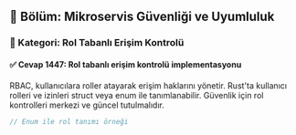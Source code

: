 ## 📘 Bölüm: Mikroservis Güvenliği ve Uyumluluk
### 🔹 Kategori: Rol Tabanlı Erişim Kontrolü
#### ✅ Cevap 1447: Rol tabanlı erişim kontrolü implementasyonu

RBAC, kullanıcılara roller atayarak erişim haklarını yönetir. Rust'ta kullanıcı rolleri ve izinleri struct veya enum ile tanımlanabilir. Güvenlik için rol kontrolleri merkezi ve güncel tutulmalıdır.

```rust
// Enum ile rol tanımı örneği
```
